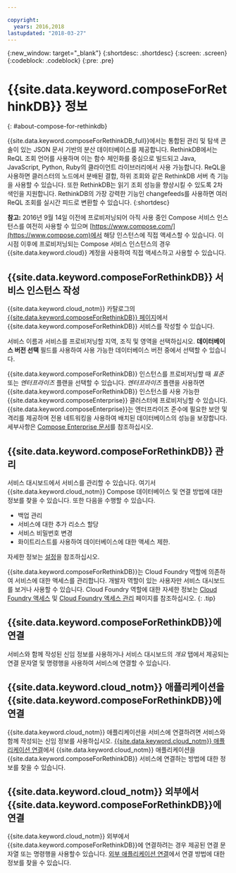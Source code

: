 ```yaml
---

copyright:
  years: 2016,2018
lastupdated: "2018-03-27"
---
```


{:new_window: target="_blank"}
{:shortdesc: .shortdesc}
{:screen: .screen}
{:codeblock: .codeblock}
{:pre: .pre}

# {{site.data.keyword.composeForRethinkDB}} 정보
{: #about-compose-for-rethinkdb}

{{site.data.keyword.composeForRethinkDB_full}}에서는 통합된 관리 및 탐색 콘솔이 있는 JSON 문서 기반의 분산 데이터베이스를 제공합니다. RethinkDB에서는 ReQL 조회 언어를 사용하며 이는 함수 체인화를 중심으로 빌드되고 Java, JavaScript, Python, Ruby의 클라이언트 라이브러리에서 사용 가능합니다. ReQL을 사용하면 클러스터의 노드에서 분배된 결합, 하위 조회와 같은 RethinkDB 서버 측 기능을 사용할 수 있습니다. 또한 RethinkDB는 읽기 조회 성능을 향상시킬 수 있도록 2차 색인을 지원합니다. RethinkDB의 가장 강력한 기능인 changefeeds를 사용하면 여러 ReQL 조회를 실시간 피드로 변환할 수 있습니다.
{:shortdesc}

**참고:** 2016년 9월 14일 이전에 프로비저닝되어 아직 사용 중인 Compose 서비스 인스턴스를 여전히 사용할 수 있으며 [https://www.compose.com/](https://www.compose.com)에서 해당 인스턴스에 직접 액세스할 수 있습니다. 이 시점 이후에 프로비저닝되는 Compose 서비스 인스턴스의 경우 {{site.data.keyword.cloud}} 계정을 사용하여 직접 액세스하고 사용할 수 있습니다.

## {{site.data.keyword.composeForRethinkDB}} 서비스 인스턴스 작성

{{site.data.keyword.cloud_notm}} 카탈로그의 [{{site.data.keyword.composeForRethinkDB}} 페이지](https://console.{DomainName}/catalog/services/compose-for-rethinkdb/)에서 {{site.data.keyword.composeForRethinkDB}} 서비스를 작성할 수 있습니다.

서비스 이름과 서비스를 프로비저닝할 지역, 조직 및 영역을 선택하십시오. **데이터베이스 버전 선택** 필드를 사용하여 사용 가능한 데이터베이스 버전 중에서 선택할 수 있습니다.

{{site.data.keyword.composeForRethinkDB}} 인스턴스를 프로비저닝할 때 *표준* 또는 *엔터프라이즈* 플랜을 선택할 수 있습니다. *엔터프라이즈* 플랜을 사용하면 {{site.data.keyword.composeForRethinkDB}} 인스턴스를 사용 가능한 {{site.data.keyword.composeEnterprise}} 클러스터에 프로비저닝할 수 있습니다. {{site.data.keyword.composeEnterprise}}는 엔터프라이즈 준수에 필요한 보안 및 격리를 제공하며 전용 네트워킹을 사용하여 배치된 데이터베이스의 성능을 보장합니다. 세부사항은 [Compose Enterprise 문서](../ComposeEnterprise/index.html)를 참조하십시오.

## {{site.data.keyword.composeForRethinkDB}} 관리

서비스 대시보드에서 서비스를 관리할 수 있습니다. 여기서 {{site.data.keyword.cloud_notm}} Compose 데이터베이스 및 연결 방법에 대한 정보를 찾을 수 있습니다. 또한 다음을 수행할 수 있습니다.
- 백업 관리
- 서비스에 대한 추가 리소스 할당
- 서비스 비밀번호 변경
- 화이트리스트를 사용하여 데이터베이스에 대한 액세스 제한. 

자세한 정보는 [설정](./dashboard-settings.html)을 참조하십시오.

{{site.data.keyword.composeForRethinkDB}}는 Cloud Foundry 역할에 의존하여 서비스에 대한 액세스를 관리합니다. 개발자 역할이 있는 사용자만 서비스 대시보드를 보거나 사용할 수 있습니다. Cloud Foundry 역할에 대한 자세한 정보는 [Cloud Foundry 액세스](https://console.bluemix.net/docs/iam/cfaccess.html#cfaccess) 및 [Cloud Foundry 액세스 관리](https://console.bluemix.net/docs/iam/mngcf.html#mngcf) 페이지를 참조하십시오.
{: .tip}

## {{site.data.keyword.composeForRethinkDB}}에 연결

서비스와 함께 작성된 신임 정보를 사용하거나 서비스 대시보드의 *개요* 탭에서 제공되는 연결 문자열 및 명령행을 사용하여 서비스에 연결할 수 있습니다.

## {{site.data.keyword.cloud_notm}} 애플리케이션을 {{site.data.keyword.composeForRethinkDB}}에 연결

{{site.data.keyword.cloud_notm}} 애플리케이션을 서비스에 연결하려면 서비스와 함께 작성되는 신임 정보를 사용하십시오. [{{site.data.keyword.cloud_notm}} 애플리케이션 연결](./connecting-bluemix-app.html)에서 {{site.data.keyword.cloud_notm}} 애플리케이션을 {{site.data.keyword.composeForRethinkDB}} 서비스에 연결하는 방법에 대한 정보를 찾을 수 있습니다.

## {{site.data.keyword.cloud_notm}} 외부에서 {{site.data.keyword.composeForRethinkDB}}에 연결

{{site.data.keyword.cloud_notm}} 외부에서 {{site.data.keyword.composeForRethinkDB}}에 연결하려는 경우 제공된 연결 문자열 또는 명령행을 사용할수 있습니다. [외부 애플리케이션 연결](./connecting-external.html)에서 연결 방법에 대한 정보를 찾을 수 있습니다.
